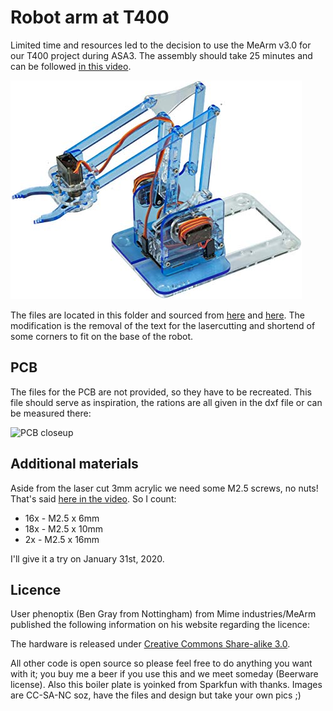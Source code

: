 # Robot arm at T400

Limited time and resources led to the decision to use the MeArm v3.0 for our T400 project during ASA3. The assembly should take 25 minutes and can be followed [in this video](https://youtu.be/sPdbs9b5udQ).

![MeArm v3.0](../pic/mearm3.jpg)

The files are located in this folder and sourced from [here](https://www.thingiverse.com/thing:3420797/files) and [here](https://github.com/mimeindustries/MeArm). The modification is the removal of the text for the lasercutting and shortend of some corners to fit on the base of the robot.

## PCB

The files for the PCB are not provided, so they have to be recreated. This file should serve as inspiration, the rations are all given in the dxf file or can be measured there:

![PCB closeup](v3.0/pcb_inspiration.jpg)

## Additional materials

Aside from the laser cut 3mm acrylic we need some M2.5 screws, no nuts! That's said [here in the video](https://youtu.be/sPdbs9b5udQ?t=455). So I count:

- 16x - M2.5 x 6mm
- 18x - M2.5 x 10mm
- 2x  - M2.5 x 16mm

I'll give it a try on January 31st, 2020.

## Licence

User phenoptix (Ben Gray from Nottingham) from Mime industries/MeArm published the following information on his website regarding the licence:

The hardware is released under [Creative Commons Share-alike 3.0](https://creativecommons.org/licenses/by-sa/3.0/).

All other code is open source so please feel free to do anything you want with it; you buy me a beer if you use this and we meet someday (Beerware license). Also this boiler plate is yoinked from Sparkfun with thanks. Images are CC-SA-NC soz, have the files and design but take your own pics ;)

